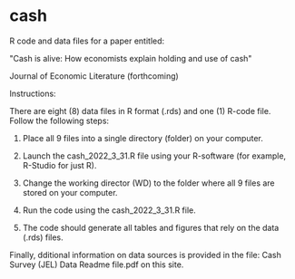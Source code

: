 # cash
R code and data files for a paper entitled: 

"Cash is alive: How economists explain holding and use of cash"

Journal of Economic Literature (forthcoming)

Instructions: 

There are eight (8) data files in R format (.rds) and one (1) R-code file. Follow the following steps:

1. Place all 9 files into a single directory (folder) on your computer. 

2. Launch the cash_2022_3_31.R file using your R-software (for example, R-Studio for just R).

3. Change the working director (WD) to the folder where all 9 files are stored on your computer. 

4. Run the code using the cash_2022_3_31.R file. 

5. The code should generate all tables and figures that rely on the data (.rds) files.

Finally, dditional information on data sources is provided in the file: Cash Survey (JEL) Data Readme file.pdf on this site. 
